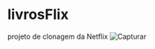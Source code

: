 # livrosFlix
projeto de clonagem da Netflix
![Capturar](https://user-images.githubusercontent.com/85316738/127054773-d5646da6-6a9a-4c58-b65a-e96a0a82d39d.PNG)
